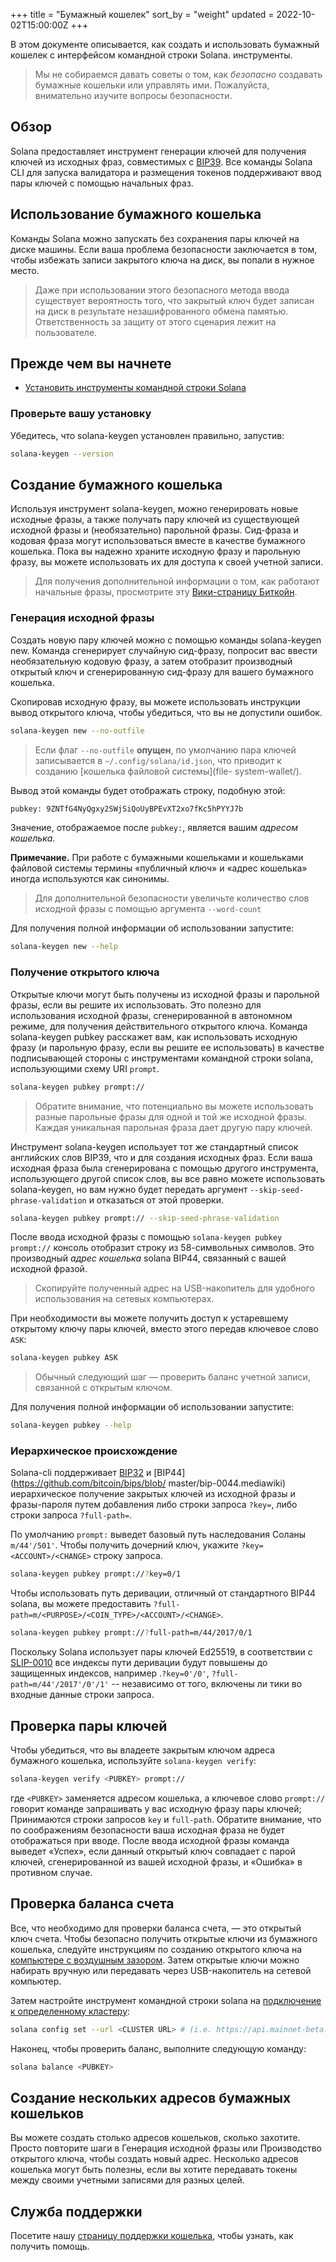 +++
title = "Бумажный кошелек"
sort_by = "weight"
updated = 2022-10-02T15:00:00Z
+++

В этом документе описывается, как создать и использовать бумажный кошелек с интерфейсом командной строки Solana.
инструменты.

> Мы не собираемся давать советы о том, как _безопасно_ создавать бумажные кошельки или управлять ими. Пожалуйста, внимательно изучите вопросы безопасности.

## Обзор

Solana предоставляет инструмент генерации ключей для получения ключей из исходных фраз, совместимых с [BIP39](https://github.com/bitcoin/bips/blob/master/bip-0039.mediawiki). Все команды Solana CLI для запуска валидатора и размещения токенов поддерживают ввод пары ключей с помощью начальных фраз.

## Использование бумажного кошелька

Команды Solana можно запускать без сохранения пары ключей на диске машины.
Если ваша проблема безопасности заключается в том, чтобы избежать записи закрытого ключа на диск, вы попали в нужное место.

> Даже при использовании этого безопасного метода ввода существует вероятность того, что закрытый ключ будет записан на диск в результате незашифрованного обмена памятью. Ответственность за защиту от этого сценария лежит на пользователе.

## Прежде чем вы начнете

- [Установить инструменты командной строки Solana](../cli/install-solana-cli-tools/)

### Проверьте вашу установку

Убедитесь, что solana-keygen установлен правильно, запустив:

```bash
solana-keygen --version
```

## Создание бумажного кошелька

Используя инструмент solana-keygen, можно генерировать новые исходные фразы, а также получать пару ключей из существующей исходной фразы и (необязательно) парольной фразы.
Сид-фраза и кодовая фраза могут использоваться вместе в качестве бумажного кошелька. Пока вы надежно храните исходную фразу и парольную фразу, вы можете использовать их для доступа к своей учетной записи.

> Для получения дополнительной информации о том, как работают начальные фразы, просмотрите эту [Вики-страницу Биткойн](https://en.bitcoin.it/wiki/Seed_phrase).

### Генерация исходной фразы

Создать новую пару ключей можно с помощью команды solana-keygen new. Команда сгенерирует случайную сид-фразу, попросит вас ввести необязательную кодовую фразу, а затем отобразит производный открытый ключ и сгенерированную сид-фразу для вашего бумажного кошелька.

Скопировав исходную фразу, вы можете использовать инструкции вывод открытого ключа, чтобы убедиться, что вы не допустили ошибок.

```bash
solana-keygen new --no-outfile
```

> Если флаг `--no-outfile` **опущен**, по умолчанию пара ключей записывается в `~/.config/solana/id.json`, что приводит к созданию [кошелька файловой системы](file- system-wallet/).

Вывод этой команды будет отображать строку, подобную этой:

```bash
pubkey: 9ZNTfG4NyQgxy2SWjSiQoUyBPEvXT2xo7fKc5hPYYJ7b
```

Значение, отображаемое после `pubkey:`, является вашим _адресом кошелька_.

**Примечание.** При работе с бумажными кошельками и кошельками файловой системы термины «публичный ключ» и «адрес кошелька» иногда используются как синонимы.

> Для дополнительной безопасности увеличьте количество слов исходной фразы с помощью аргумента `--word-count`

Для получения полной информации об использовании запустите:

```bash
solana-keygen new --help
```

### Получение открытого ключа

Открытые ключи могут быть получены из исходной фразы и парольной фразы, если вы решите их использовать. Это полезно для использования исходной фразы, сгенерированной в автономном режиме, для получения действительного открытого ключа. Команда solana-keygen pubkey расскажет вам, как использовать исходную фразу (и парольную фразу, если вы решите ее использовать) в качестве подписывающей стороны с инструментами командной строки solana, использующими схему URI `prompt`.

```bash
solana-keygen pubkey prompt://
```

> Обратите внимание, что потенциально вы можете использовать разные парольные фразы для одной и той же исходной фразы. Каждая уникальная парольная фраза дает другую пару ключей.

Инструмент solana-keygen использует тот же стандартный список английских слов BIP39, что и для создания исходных фраз. Если ваша исходная фраза была сгенерирована с помощью другого инструмента, использующего другой список слов, вы все равно можете использовать solana-keygen, но вам нужно будет передать аргумент `--skip-seed-phrase-validation` и отказаться от этой проверки.

```bash
solana-keygen pubkey prompt:// --skip-seed-phrase-validation
```

После ввода исходной фразы с помощью `solana-keygen pubkey prompt://` консоль отобразит строку из 58-символьных символов. Это производный _адрес кошелька_ solana BIP44, связанный с вашей исходной фразой.

> Скопируйте полученный адрес на USB-накопитель для удобного использования на сетевых компьютерах.

При необходимости вы можете получить доступ к устаревшему открытому ключу пары ключей, вместо этого передав ключевое слово `ASK`:

```bash
solana-keygen pubkey ASK
```

> Обычный следующий шаг — проверить баланс учетной записи, связанной с открытым ключом.

Для получения полной информации об использовании запустите:

```bash
solana-keygen pubkey --help
```

### Иерархическое происхождение

Solana-cli поддерживает [BIP32](https://github.com/bitcoin/bips/blob/master/bip-0032.mediawiki) и [BIP44](https://github.com/bitcoin/bips/blob/ master/bip-0044.mediawiki) иерархическое получение закрытых ключей из исходной фразы и фразы-пароля путем добавления либо строки запроса `?key=`, либо строки запроса `?full-path=`.

По умолчанию `prompt:` выведет базовый путь наследования Соланы `m/44'/501'`. Чтобы получить дочерний ключ, укажите `?key=<ACCOUNT>/<CHANGE>` строку запроса.

```bash
solana-keygen pubkey prompt://?key=0/1
```

Чтобы использовать путь деривации, отличный от стандартного BIP44 solana, вы можете предоставить `?full-path=m/<PURPOSE>/<COIN_TYPE>/<ACCOUNT>/<CHANGE>`.

```bash
solana-keygen pubkey prompt://?full-path=m/44/2017/0/1
```

Поскольку Solana использует пары ключей Ed25519, в соответствии с [SLIP-0010](https://github.com/satoshilabs/slips/blob/master/slip-0010.md) все индексы пути деривации будут повышены до защищенных индексов, например .`?key=0'/0'`, `?full-path=m/44'/2017'/0'/1'` -- независимо от того, включены ли тики во входные данные строки запроса.

## Проверка пары ключей

Чтобы убедиться, что вы владеете закрытым ключом адреса бумажного кошелька, используйте `solana-keygen verify`:

```bash
solana-keygen verify <PUBKEY> prompt://
```

где `<PUBKEY>` заменяется адресом кошелька, а ключевое слово `prompt://` говорит команде запрашивать у вас исходную фразу пары ключей; Принимаются строки запросов `key` и `full-path`. Обратите внимание, что по соображениям безопасности ваша исходная фраза не будет отображаться при вводе. После ввода исходной фразы команда выведет «Успех», если данный открытый ключ совпадает с парой ключей, сгенерированной из вашей исходной фразы, и «Ошибка» в противном случае.

## Проверка баланса счета

Все, что необходимо для проверки баланса счета, — это открытый ключ счета.
Чтобы безопасно получить открытые ключи из бумажного кошелька, следуйте инструкциям по созданию открытого ключа на [компьютере с воздушным зазором](<https://en.wikipedia.org/wiki/Air_gap_(networking ))>).
Затем открытые ключи можно набирать вручную или передавать через USB-накопитель на сетевой компьютер.

Затем настройте инструмент командной строки solana на [подключение к определенному кластеру](../cli/choose-a-cluster/):

```bash
solana config set --url <CLUSTER URL> # (i.e. https://api.mainnet-beta.solana.com)
```

Наконец, чтобы проверить баланс, выполните следующую команду:

```bash
solana balance <PUBKEY>
```

## Создание нескольких адресов бумажных кошельков

Вы можете создать столько адресов кошельков, сколько захотите. Просто повторите шаги в Генерация исходной фразы или Производство открытого ключа, чтобы создать новый адрес.
Несколько адресов кошелька могут быть полезны, если вы хотите передавать токены между своими учетными записями для разных целей.

## Служба поддержки

Посетите нашу [страницу поддержки кошелька](support/), чтобы узнать, как получить помощь.
